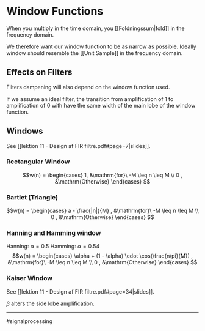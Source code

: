 # Window Functions

When you multiply in the time domain, you [[Foldningssum|fold]] in the frequency domain.

We therefore want our window function to be as narrow as possible. Ideally window should resemble the [[Unit Sample]] in the frequency domain. 

## Effects on Filters
Filters dampening will also depend on the window function used.

If we assume an ideal filter, the transition from amplification of $1$ to amplification of $0$ with have the same width of the main lobe of the window function.

## Windows
See [[lektion 11 - Design af FIR filtre.pdf#page=7|slides]].

### Rectangular Window
$$w(n) = 
\begin{cases}
1, &\mathrm{for}\ -M \leq n \leq M \\
0                 , &\mathrm{Otherwise}
\end{cases}
$$

### Bartlet (Triangle)
$$w(n) = 
\begin{cases}
a - \frac{|n|}{M} , &\mathrm{for}\ -M \leq n \leq M \\
0                 , &\mathrm{Otherwise}
\end{cases}
$$

### Hanning and Hamming window
Hanning: $\alpha = 0.5$
Hamming: $\alpha = 0.54$
$$w(n) = 
\begin{cases}
\alpha + (1 - \alpha) \cdot \cos(\frac{n\pi}{M}) , &\mathrm{for}\ -M \leq n \leq M \\
0                 , &\mathrm{Otherwise}
\end{cases}
$$
### Kaiser Window
See [[lektion 11 - Design af FIR filtre.pdf#page=34|slides]].

$\beta$ alters the side lobe amplification.

---
#signalprocessing 